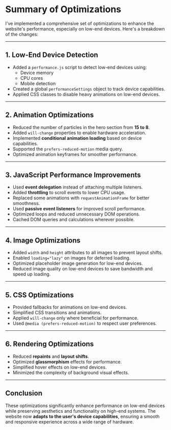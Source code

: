 # Summary of Optimizations

I've implemented a comprehensive set of optimizations to enhance the website's performance, especially on low-end devices. Here's a breakdown of the changes:

---

## 1. Low-End Device Detection

- Added a `performance.js` script to detect low-end devices using:
  - Device memory
  - CPU cores
  - Mobile detection
- Created a global `performanceSettings` object to track device capabilities.
- Applied CSS classes to disable heavy animations on low-end devices.

---

## 2. Animation Optimizations

- Reduced the number of particles in the hero section from **15 to 8**.
- Added `will-change` properties to enable hardware acceleration.
- Implemented **conditional animation loading** based on device capabilities.
- Supported the `prefers-reduced-motion` media query.
- Optimized animation keyframes for smoother performance.

---

## 3. JavaScript Performance Improvements

- Used **event delegation** instead of attaching multiple listeners.
- Added **throttling** to scroll events to lower CPU usage.
- Replaced some animations with `requestAnimationFrame` for better smoothness.
- Used **passive event listeners** for improved scroll performance.
- Optimized loops and reduced unnecessary DOM operations.
- Cached DOM queries and calculations wherever possible.

---

## 4. Image Optimizations

- Added `width` and `height` attributes to all images to prevent layout shifts.
- Enabled `loading="lazy"` on images for deferred loading.
- Optimized placeholder image generation for low-end devices.
- Reduced image quality on low-end devices to save bandwidth and speed up loading.

---

## 5. CSS Optimizations

- Provided fallbacks for animations on low-end devices.
- Simplified CSS transitions and animations.
- Applied `will-change` only where beneficial for performance.
- Used `@media (prefers-reduced-motion)` to respect user preferences.

---

## 6. Rendering Optimizations

- Reduced **repaints** and **layout shifts**.
- Optimized **glassmorphism** effects for performance.
- Simplified hover effects on low-end devices.
- Minimized the complexity of background visual effects.

---

## Conclusion

These optimizations significantly enhance performance on low-end devices while preserving aesthetics and functionality on high-end systems. The website now **adapts to the user's device capabilities**, ensuring a smooth and responsive experience across a wide range of hardware.
